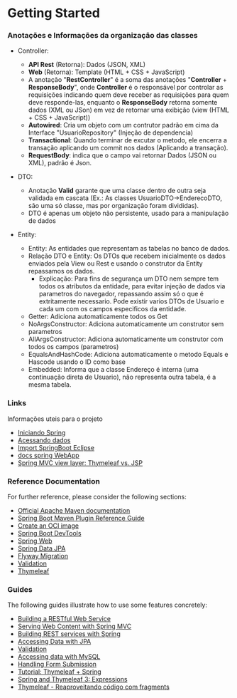 # Getting Started

### Anotações e Informações da organização das classes 

* Controller:
  - **API Rest** (Retorna): Dados (JSON, XML)
  - **Web** (Retorna): Template (HTML + CSS + JavaScript)
  - A anotação "**RestController**" é a soma das anotações "**Controller** + **ResponseBody**", 
  onde **Controller** é o responsável por controlar as requisições indicando quem deve
 receber as requisições para quem deve responde-las, enquanto o **ResponseBody**
 retorna somente dados (XML ou JSon) em vez de retornar uma exibição (view (HTML + CSS + JavaScript))
  - **Autowired**: Cria um objeto com um contrutor padrão em cima
 da Interface "UsuarioRepository" (Injeção de dependencia)
  - **Transactional**: Quando terminar de excutar o metodo,
 ele encerra a transação aplicando um commit nos dados (Aplicando a transação).
  - **RequestBody**: indica que o campo vai retornar Dados (JSON ou XML), padrão é Json.

* DTO:
  - Anotação **Valid** garante que uma classe dentro de outra seja validada em cascata
    (Ex.: As classes UsuarioDTO->EnderecoDTO, são uma só classe, mas por organização foram divididas).
  - DTO é apenas um objeto não persistente, usado para a manipulação de dados

* Entity:
  - Entity: As entidades que representam as tabelas no banco de dados.
  - Relação DTO e Entity: Os DTOs que recebem inicialmente os dados 
enviados pela View ou Rest e usando o construtor da Entity repassamos os dados.
    - Explicação: Para fins de segurança um DTO nem sempre tem todos os atributos da entidade,
 para evitar injeção de dados via parametros do navegador, repassando assim só o que é
 extritamente necessario. Pode existir varios DTOs de Usuario e cada um com os campos especificos da entidade.
  - Getter: Adiciona automaticamente todos os Get
  - NoArgsConstructor: Adiciona automaticamente um construtor sem parametros
  - AllArgsConstructor: Adiciona automaticamente um construtor com todos os campos (parametros)
  - EqualsAndHashCode: Adiciona automaticamente o metodo Equals e Hascode usando o ID como base
  - Embedded: Informa que a classe Endereço é interna (uma continuação direta de Usuario),
 não representa outra tabela, é a mesma tabela.


### Links
Informações uteis para o projeto

* [Iniciando Spring](https://start.spring.io)
* [Acessando dados](https://spring.io/guides/gs/accessing-data-mysql/)
* [Import SpringBoot Eclipse](https://wwu-pi.github.io/tutorials/lectures/acse/030_importing_sample_projects.html)
* [docs spring WebApp](https://docs.spring.io/spring-boot/docs/2.1.7.RELEASE/reference/html/boot-features-developing-web-applications.html)
* [Spring MVC view layer: Thymeleaf vs. JSP](https://www.thymeleaf.org/doc/articles/thvsjsp.html)

### Reference Documentation
For further reference, please consider the following sections:

* [Official Apache Maven documentation](https://maven.apache.org/guides/index.html)
* [Spring Boot Maven Plugin Reference Guide](https://docs.spring.io/spring-boot/docs/3.1.0-M2/maven-plugin/reference/html/)
* [Create an OCI image](https://docs.spring.io/spring-boot/docs/3.1.0-M2/maven-plugin/reference/html/#build-image)
* [Spring Boot DevTools](https://docs.spring.io/spring-boot/docs/3.1.0-M2/reference/htmlsingle/#using.devtools)
* [Spring Web](https://docs.spring.io/spring-boot/docs/3.1.0-M2/reference/htmlsingle/#web)
* [Spring Data JPA](https://docs.spring.io/spring-boot/docs/3.1.0-M2/reference/htmlsingle/#data.sql.jpa-and-spring-data)
* [Flyway Migration](https://docs.spring.io/spring-boot/docs/3.1.0-M2/reference/htmlsingle/#howto.data-initialization.migration-tool.flyway)
* [Validation](https://docs.spring.io/spring-boot/docs/3.1.0-M2/reference/htmlsingle/#io.validation)
* [Thymeleaf](https://docs.spring.io/spring-boot/docs/3.1.0-M2/reference/htmlsingle/#web.servlet.spring-mvc.template-engines)

### Guides
The following guides illustrate how to use some features concretely:

* [Building a RESTful Web Service](https://spring.io/guides/gs/rest-service/)
* [Serving Web Content with Spring MVC](https://spring.io/guides/gs/serving-web-content/)
* [Building REST services with Spring](https://spring.io/guides/tutorials/rest/)
* [Accessing Data with JPA](https://spring.io/guides/gs/accessing-data-jpa/)
* [Validation](https://spring.io/guides/gs/validating-form-input/)
* [Accessing data with MySQL](https://spring.io/guides/gs/accessing-data-mysql/)
* [Handling Form Submission](https://spring.io/guides/gs/handling-form-submission/)
* [Tutorial: Thymeleaf + Spring](https://www.thymeleaf.org/doc/tutorials/2.1/thymeleafspring.html)
* [Spring and Thymeleaf 3: Expressions](https://www.baeldung.com/spring-thymeleaf-3-expressions)
* [Thymeleaf - Reaproveitando código com fragments](https://www.treinaweb.com.br/blog/thymeleaf-reaproveitando-codigo-com-fragments)